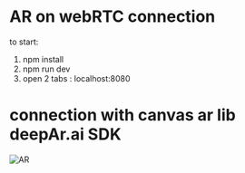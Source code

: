 # AR on webRTC connection 
to start: 
1. npm install
2. npm run dev
3. open 2 tabs : localhost:8080

# connection with canvas ar lib deepAr.ai SDK
![AR](https://user-images.githubusercontent.com/48565585/155008874-f23f5a27-e9aa-4022-ba10-a5acc3d9234e.PNG)

